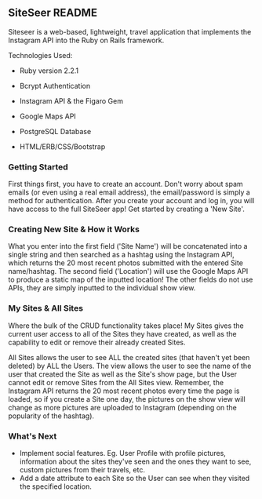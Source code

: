 ## SiteSeer README	

Siteseer is a web-based, lightweight, travel application that implements the Instagram API into the Ruby on Rails framework.

Technologies Used:

* Ruby version 2.2.1

* Bcrypt Authentication

* Instagram API & the Figaro Gem

* Google Maps API

* PostgreSQL Database

* HTML/ERB/CSS/Bootstrap

### Getting Started
First things first, you have to create an account. Don't worry about spam emails (or even using a real email address), the email/password is simply a method for authentication. After you create your account and log in, you will have access to the full SiteSeer app! Get started by creating a 'New Site'.

### Creating New Site & How it Works
What you enter into the first field ('Site Name') will be concatenated into a single string and then searched as a hashtag using the Instagram API, which returns the 20 most recent photos submitted with the entered Site name/hashtag. The second field ('Location') will use the Google Maps API to produce a static map of the inputted location! The other fields do not use APIs, they are simply inputted to the individual show view.

### My Sites & All Sites
Where the bulk of the CRUD functionality takes place! My Sites gives the current user access to all of the Sites they have created, as well as the capability to edit or remove their already created Sites.

All Sites allows the user to see ALL the created sites (that haven't yet been deleted) by ALL the Users. The view allows the user to see the name of the user that created the Site as well as the Site's show page, but the User cannot edit or remove Sites from the All Sites view. Remember, the Instagram API returns the 20 most recent photos every time the page is loaded, so if you create a Site one day, the pictures on the show view will change as more pictures are uploaded to Instagram (depending on the popularity of the hashtag).

### What's Next
* Implement social features. Eg. User Profile with profile pictures, information about the sites they've seen and the ones they want to see, custom pictures from their travels, etc.
* Add a date attribute to each Site so the User can see when they visited the specified location.